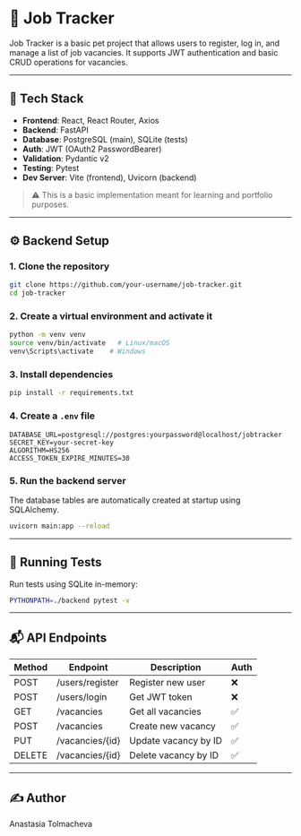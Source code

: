 # 📌 Job Tracker

Job Tracker is a basic pet project that allows users to register, log in, and manage a list of job vacancies. It supports JWT authentication and basic CRUD operations for vacancies.

---

## 🚀 Tech Stack

- **Frontend**: React, React Router, Axios
- **Backend**: FastAPI
- **Database**: PostgreSQL (main), SQLite (tests)
- **Auth**: JWT (OAuth2 PasswordBearer)
- **Validation**: Pydantic v2
- **Testing**: Pytest
- **Dev Server**: Vite (frontend), Uvicorn (backend)

> ⚠️ This is a basic implementation meant for learning and portfolio purposes.

---

## ⚙️ Backend Setup

### 1. Clone the repository

```bash
git clone https://github.com/your-username/job-tracker.git
cd job-tracker
```

### 2. Create a virtual environment and activate it

```bash
python -m venv venv
source venv/bin/activate   # Linux/macOS
venv\Scripts\activate    # Windows
```

### 3. Install dependencies

```bash
pip install -r requirements.txt
```

### 4. Create a `.env` file

```env
DATABASE_URL=postgresql://postgres:yourpassword@localhost/jobtracker
SECRET_KEY=your-secret-key
ALGORITHM=HS256
ACCESS_TOKEN_EXPIRE_MINUTES=30
```

### 5. Run the backend server

The database tables are automatically created at startup using SQLAlchemy.

```bash
uvicorn main:app --reload
```

---

## 🧪 Running Tests

Run tests using SQLite in-memory:

```bash
PYTHONPATH=./backend pytest -v
```

---

## 📬 API Endpoints

| Method | Endpoint         | Description                | Auth |
|--------|------------------|----------------------------|------|
| POST   | /users/register  | Register new user          | ❌   |
| POST   | /users/login     | Get JWT token              | ❌   |
| GET    | /vacancies       | Get all vacancies          | ✅   |
| POST   | /vacancies       | Create new vacancy         | ✅   |
| PUT    | /vacancies/{id}  | Update vacancy by ID       | ✅   |
| DELETE | /vacancies/{id}  | Delete vacancy by ID       | ✅   |

---

## ✍️ Author

Anastasia Tolmacheva